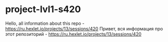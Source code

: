 # project-lvl1-s420

Hello, all information about this repo - https://ru.hexlet.io/projects/13/sessions/420
Привет, вся информация про этот репозиторий - https://ru.hexlet.io/projects/13/sessions/420
